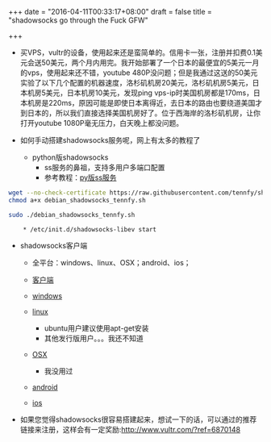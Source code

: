+++
date = "2016-04-11T00:33:17+08:00"
draft = false
title = "shadowsocks go through the Fuck GFW"

+++



* 买VPS，vultr的设备，使用起来还是蛮简单的。信用卡一张，注册并扣费0.1美元会送50美元，两个月内用完。我开始部署了一个日本的最便宜的5美元一月的vps，使用起来还不错，youtube 480P没问题；但是我通过这送的50美元实验了以下几个配置的机器速度，洛杉矶机房20美元，洛杉矶机房5美元，日本机房5美元，日本机房10美元，发现ping vps-ip时美国机房都是170ms，日本机房是220ms，原因可能是即使日本离得近，去日本的路由也要绕道美国才到日本的，所以我们直接选择美国机房好了。位于西海岸的洛杉矶机房，让你打开youtube 1080P毫无压力，白天晚上都没问题。

* 如何手动搭建shadowsocks服务呢，网上有太多的教程了
    * python版shadowsocks
        * ss服务的鼻祖，支持多用户多端口配置
        * 参考教程：[py版ss服务](https://pypi.python.org/pypi/shadowsocks)

```bash
wget --no-check-certificate https://raw.githubusercontent.com/tennfy/shadowsocks-libev/master/debian_shadowsocks_tennfy.sh
chmod a+x debian_shadowsocks_tennfy.sh

sudo ./debian_shadowsocks_tennfy.sh
```
        * /etc/init.d/shadowsocks-libev start

* shadowsocks客户端
    * 全平台：windows、linux、OSX；android、ios；
    * [客户端](https://shadowsocks.com/client.html)

    * [windows](https://github.com/shadowsocks/shadowsocks-windows/releases)
    * [linux](https://github.com/shadowsocks/shadowsocks-qt5/wiki/Installation)
        * ubuntu用户建议使用apt-get安装
        * 其他发行版用户。。。我还不知道
    * [OSX](https://github.com/shadowsocks/shadowsocks-iOS/releases)
        * 我没用过
    * [android](http://pan.baidu.com/s/1YbQTg)
    * [ios](http://www.iyingsuo.com/ios-shadowsocks-tutorials.html)

* 如果您觉得shadowsocks很容易搭建起来，想试一下的话，可以通过的推荐链接来注册，这样会有一定奖励:http://www.vultr.com/?ref=6870148
